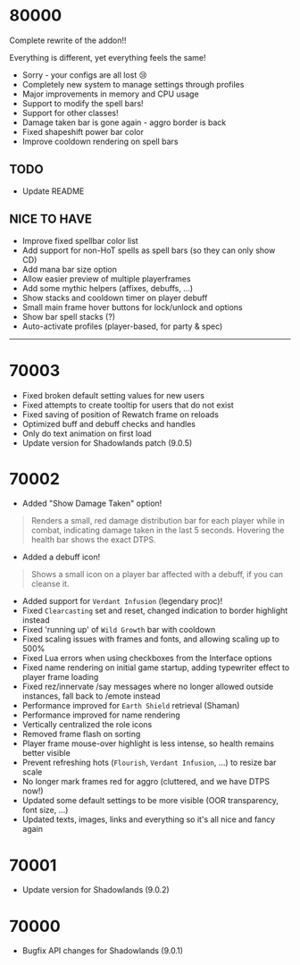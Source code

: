 # 80000

Complete rewrite of the addon!!

Everything is different, yet everything feels the same!

* Sorry - your configs are all lost 😢
* Completely new system to manage settings through profiles
* Major improvements in memory and CPU usage
* Support to modify the spell bars!
* Support for other classes!
* Damage taken bar is gone again - aggro border is back
* Fixed shapeshift power bar color
* Improve cooldown rendering on spell bars

## TODO

* Update README

## NICE TO HAVE

* Improve fixed spellbar color list
* Add support for non-HoT spells as spell bars (so they can only show CD)
* Add mana bar size option
* Allow easier preview of multiple playerframes
* Add some mythic helpers (affixes, debuffs, ...)
* Show stacks and cooldown timer on player debuff
* Small main frame hover buttons for lock/unlock and options
* Show bar spell stacks (?)
* Auto-activate profiles (player-based, for party & spec)

---

# 70003

* Fixed broken default setting values for new users
* Fixed attempts to create tooltip for users that do not exist
* Fixed saving of position of Rewatch frame on reloads
* Optimized buff and debuff checks and handles
* Only do text animation on first load
* Update version for Shadowlands patch (9.0.5)

# 70002

* Added "Show Damage Taken" option!

> Renders a small, red damage distribution bar for each player while in combat, indicating damage taken in the last 5 seconds. Hovering the health bar shows the exact DTPS.

* Added a debuff icon!

> Shows a small icon on a player bar affected with a debuff, if you can cleanse it.

* Added support for `Verdant Infusion` (legendary proc)!
* Fixed `Clearcasting` set and reset, changed indication to border highlight instead
* Fixed 'running up' of `Wild Growth` bar with cooldown
* Fixed scaling issues with frames and fonts, and allowing scaling up to 500%
* Fixed Lua errors when using checkboxes from the Interface options
* Fixed name rendering on initial game startup, adding typewriter effect to player frame loading
* Fixed rez/innervate /say messages where no longer allowed outside instances, fall back to /emote instead
* Performance improved for `Earth Shield` retrieval (Shaman)
* Performance improved for name rendering
* Vertically centralized the role icons
* Removed frame flash on sorting
* Player frame mouse-over highlight is less intense, so health remains better visible
* Prevent refreshing hots (`Flourish`, `Verdant Infusion`, ...) to resize bar scale
* No longer mark frames red for aggro (cluttered, and we have DTPS now!)
* Updated some default settings to be more visible (OOR transparency, font size, ...)
* Updated texts, images, links and everything so it's all nice and fancy again

# 70001

* Update version for Shadowlands (9.0.2)

# 70000

* Bugfix API changes for Shadowlands (9.0.1)